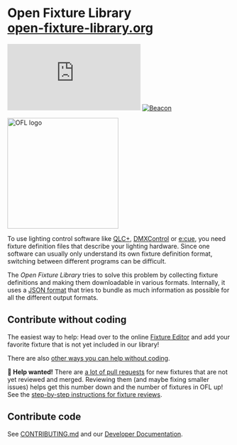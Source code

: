 # Open Fixture Library<br><a href="https://open-fixture-library.org/">open-fixture-library.org</a>

[![Mozilla HTTP Observatory Grade](https://img.shields.io/mozilla-observatory/grade-score/open-fixture-library.org?publish)](https://observatory.mozilla.org/analyze/open-fixture-library.org)
[![Beacon](https://img.shields.io/badge/dynamic/json?color=blue&label=Beacon&query=%24.co2&suffix=%20CO%E2%82%82%2Fview&url=https%3A%2F%2Fdigitalbeacon.co%2Fbadge%3Furl%3Dhttps%253A%252F%252Fopen-fixture-library.org&cacheSeconds=604800)](https://digitalbeacon.co/report/open-fixture-library-org)

[<img alt="OFL logo" src="https://cdn.rawgit.com/OpenLightingProject/open-fixture-library/master/ui/static/ofl-logo.svg" width="250" />](ui/static/ofl-logo.svg)

To use lighting control software like [QLC+](https://www.qlcplus.org/), [DMXControl](https://www.dmxcontrol.org/) or [e:cue](https://www.osram.de/ecue/), you need fixture definition files that describe your lighting hardware. Since one software can usually only understand its own fixture definition format, switching between different programs can be difficult.

The *Open Fixture Library* tries to solve this problem by collecting fixture definitions and making them downloadable in various formats. Internally, it uses a [JSON format](docs/fixture-format.md) that tries to bundle as much information as possible for all the different output formats.


## Contribute without coding

The easiest way to help: Head over to the online [Fixture Editor](https://open-fixture-library.org/fixture-editor) and add your favorite fixture that is not yet included in our library!

There are also [other ways you can help without coding](docs/CONTRIBUTING.md#how-you-can-help).

**🙏 Help wanted!** There are [a lot of pull requests](https://github.com/OpenLightingProject/open-fixture-library/pulls?q=is%3Apr+is%3Aopen+label%3Anew-fixture+sort%3Aupdated-desc) for new fixtures that are not yet reviewed and merged. Reviewing them (and maybe fixing smaller issues) helps get this number down and the number of fixtures in OFL up! See the [step-by-step instructions for fixture reviews](docs/CONTRIBUTING.md#fixtures).


## Contribute code

See [CONTRIBUTING.md](docs/CONTRIBUTING.md) and our [Developer Documentation](docs/README.md).

